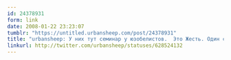 ```yaml
---
id: 24378931
form: link
date: 2008-01-22 23:23:07
tumblr: "https://untitled.urbansheep.com/post/24378931"
title: "urbansheep: У них тут семинар у юзобелистов.  Это Жесть. Один слайд уже часа три висит. Обои, нах. Это называется не 'рассказать о', а 'поговорить о'."
linkurl: http://twitter.com/urbansheep/statuses/628524132
---
```


